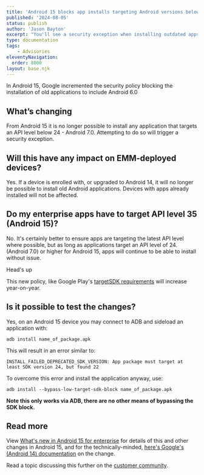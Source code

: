 ```yaml
---
title: 'Android 15 blocks app installs targeting Android versions below 7.0'
published: '2024-08-05'
status: publish
author: 'Jason Bayton'
excerpt: "You'll see a security exception when installing outdated apps."
type: documentation
tags:
    - Advisories
eleventyNavigation:
  order: 8000
layout: base.njk
---
```

In Android 15, Google incremented the security policy blocking the installation of old applications to include Android 6.0

## What’s changing

From Android 15 it is no longer possible to install any application that targets an API level below 24 - Android 7.0. Attempting to do so will trigger a security exception.

## Will this have any impact on EMM-deployed devices?

Yes. If a device is enrolled with, or upgraded to Android 14, it will no longer be possible to install old Android applications. Devices with apps already installed will not be affected.

## Do my enterprise apps have to target API level 35 (Android 15)?

No. It's certainly better to ensure apps are targeting the latest API level where possible, but as long as applications target an API level of 24.(Android 7.0) or higher for Android 15, apps will continue to be able to install without issue.

<div class="callout callout-orange">
<div class="callout-heading callout-heading-small">Head's up</div>

This new policy, like Google Play's [targetSDK requirements](https://support.google.com/googleplay/android-developer/answer/11926878) will increase year-on-year.

</div>

## Is it possible to test the changes?

Yes, on an Android 15 device you may connect to ADB and sideload an application with:

```
adb install name_of_package.apk
```

This will result in an error similar to:

```
INSTALL_FAILED_DEPRECATED_SDK_VERSION: App package must target at least SDK version 24, but found 22
```

To overcome this error and install the application anyway, use:

```
adb install --bypass-low-target-sdk-block name_of_package.apk
```

**Note this only works via ADB, there are no other means of bypassing the SDK block.**

## Read more

View [What's new in Android 15 for enterprise](/blog/2024/04/new-for-enterprise-android-15/#a-bump-to-minimum-sdk-version-for-installation-of-apps) for details of this and other changes in Android 15, and for the technically-minded, [here's Google's (Android 14) documentation](https://developer.android.com/about/versions/14/behavior-changes-all#security) on the change.

Read a topic discussing this further on the [customer community](https://www.androidenterprise.community/t5/general-discussions/changing-target-sdk-for-app-compatibility/m-p/2999#M929).
